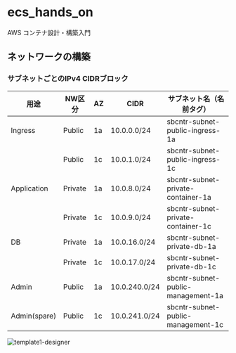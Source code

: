 # ecs_hands_on
AWS コンテナ設計・構築入門

## ネットワークの構築

### サブネットごとのIPv4 CIDRブロック

| 用途 | NW区分 | AZ | CIDR | サブネット名（名前タグ） |
| --- | --- | --- | --- | --- |
| Ingress      | Public  | 1a | 10.0.0.0/24   | sbcntr-subnet-public-ingress-1a |
|              | Public  | 1c | 10.0.1.0/24   | sbcntr-subnet-public-ingress-1c |
| Application  | Private | 1a | 10.0.8.0/24   | sbcntr-subnet-private-container-1a |
|              | Private | 1c | 10.0.9.0/24   | sbcntr-subnet-private-container-1c |
| DB           | Private | 1a | 10.0.16.0/24  | sbcntr-subnet-private-db-1a |
|              | Private | 1c | 10.0.17.0/24  | sbcntr-subnet-private-db-1c |
| Admin        | Public  | 1a | 10.0.240.0/24 | sbcntr-subnet-public-management-1a |
| Admin(spare) | Public  | 1c | 10.0.241.0/24 | sbcntr-subnet-public-management-1c |

![template1-designer](https://user-images.githubusercontent.com/29142185/148636358-e60341b9-7a7e-4457-a31b-4f688f01998d.png)
